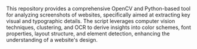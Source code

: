 This repository provides a comprehensive OpenCV and Python-based tool for analyzing screenshots of websites, specifically aimed at extracting key visual and typographic details. The script leverages computer vision techniques, clustering, and OCR to derive insights into color schemes, font properties, layout structure, and element detection, enhancing the understanding of a website's design.
